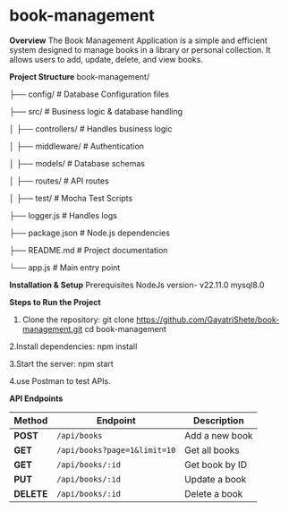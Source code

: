 # book-management

**Overview**
The Book Management Application is a simple and efficient system designed to manage books in a library or personal collection. It allows users to add, update, delete, and view books.

**Project Structure**
book-management/

├── config/ # Database Configuration files

├── src/ # Business logic & database handling

│ ├── controllers/ # Handles business logic

│ ├── middleware/ # Authentication

│ ├── models/ # Database schemas

│ ├── routes/ # API routes

│ ├── test/ # Mocha Test Scripts

├── logger.js # Handles logs

├── package.json # Node.js dependencies

├── README.md # Project documentation

└── app.js # Main entry point

**Installation & Setup**
Prerequisites
NodeJs version- v22.11.0
mysql8.0

**Steps to Run the Project**
1. Clone the repository:
git clone https://github.com/GayatriShete/book-management.git
cd book-management

2.Install dependencies:
npm install

3.Start the server:
npm start

4.use Postman to test APIs.

**API Endpoints**

| Method     | Endpoint                     | Description     |
|------------|------------------------------|-----------------|
| **POST**   | `/api/books`                 | Add a new book  |
| **GET**    | `/api/books?page=1&limit=10` | Get all books   |
| **GET**    | `/api/books/:id`             | Get book by ID  |
| **PUT**    | `/api/books/:id`             | Update a book   |
| **DELETE** | `/api/books/:id`             | Delete a book   |
